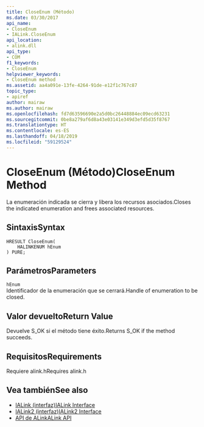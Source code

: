 ```yaml
---
title: CloseEnum (Método)
ms.date: 03/30/2017
api_name:
- CloseEnum
- IALink.CloseEnum
api_location:
- alink.dll
api_type:
- COM
f1_keywords:
- CloseEnum
helpviewer_keywords:
- CloseEnum method
ms.assetid: aa4a091e-13fe-4264-91de-e12f1c767c87
topic_type:
- apiref
author: mairaw
ms.author: mairaw
ms.openlocfilehash: fd7d63596690e2a5d0bc26448884ec09ecd63231
ms.sourcegitcommit: 0be8a279af6d8a43e03141e349d3efd5d35f8767
ms.translationtype: HT
ms.contentlocale: es-ES
ms.lasthandoff: 04/18/2019
ms.locfileid: "59129524"
---
```

# <a name="closeenum-method"></a><span data-ttu-id="c9494-102">CloseEnum (Método)</span><span class="sxs-lookup"><span data-stu-id="c9494-102">CloseEnum Method</span></span>
<span data-ttu-id="c9494-103">La enumeración indicada se cierra y libera los recursos asociados.</span><span class="sxs-lookup"><span data-stu-id="c9494-103">Closes the indicated enumeration and frees associated resources.</span></span>  
  
## <a name="syntax"></a><span data-ttu-id="c9494-104">Sintaxis</span><span class="sxs-lookup"><span data-stu-id="c9494-104">Syntax</span></span>  
  
```  
HRESULT CloseEnum(  
    HALINKENUM hEnum  
) PURE;  
```  
  
## <a name="parameters"></a><span data-ttu-id="c9494-105">Parámetros</span><span class="sxs-lookup"><span data-stu-id="c9494-105">Parameters</span></span>  
 `hEnum`  
 <span data-ttu-id="c9494-106">Identificador de la enumeración que se cerrará.</span><span class="sxs-lookup"><span data-stu-id="c9494-106">Handle of enumeration to be closed.</span></span>  
  
## <a name="return-value"></a><span data-ttu-id="c9494-107">Valor devuelto</span><span class="sxs-lookup"><span data-stu-id="c9494-107">Return Value</span></span>  
 <span data-ttu-id="c9494-108">Devuelve S_OK si el método tiene éxito.</span><span class="sxs-lookup"><span data-stu-id="c9494-108">Returns S_OK if the method succeeds.</span></span>  
  
## <a name="requirements"></a><span data-ttu-id="c9494-109">Requisitos</span><span class="sxs-lookup"><span data-stu-id="c9494-109">Requirements</span></span>  
 <span data-ttu-id="c9494-110">Requiere alink.h</span><span class="sxs-lookup"><span data-stu-id="c9494-110">Requires alink.h</span></span>  
  
## <a name="see-also"></a><span data-ttu-id="c9494-111">Vea también</span><span class="sxs-lookup"><span data-stu-id="c9494-111">See also</span></span>

- [<span data-ttu-id="c9494-112">IALink (interfaz)</span><span class="sxs-lookup"><span data-stu-id="c9494-112">IALink Interface</span></span>](../../../../docs/framework/unmanaged-api/alink/ialink-interface.md)
- [<span data-ttu-id="c9494-113">IALink2 (interfaz)</span><span class="sxs-lookup"><span data-stu-id="c9494-113">IALink2 Interface</span></span>](../../../../docs/framework/unmanaged-api/alink/ialink2-interface.md)
- [<span data-ttu-id="c9494-114">API de ALink</span><span class="sxs-lookup"><span data-stu-id="c9494-114">ALink API</span></span>](../../../../docs/framework/unmanaged-api/alink/index.md)
